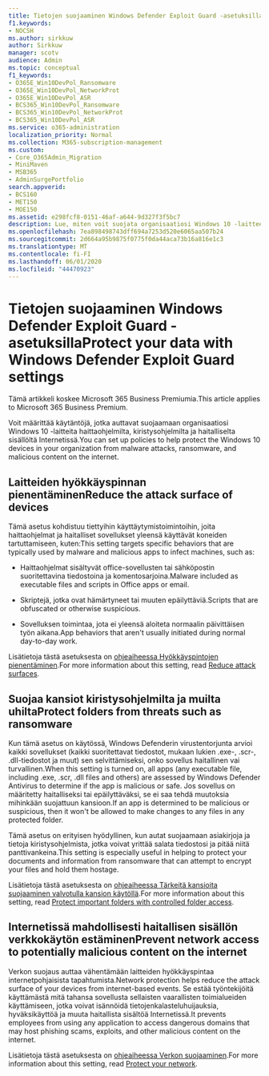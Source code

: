 ```yaml
---
title: Tietojen suojaaminen Windows Defender Exploit Guard -asetuksilla
f1.keywords:
- NOCSH
ms.author: sirkkuw
author: Sirkkuw
manager: scotv
audience: Admin
ms.topic: conceptual
f1_keywords:
- O365E_Win10DevPol_Ransomware
- O365E_Win10DevPol_NetworkProt
- O365E_Win10DevPol_ASR
- BCS365_Win10DevPol_Ransomware
- BCS365_Win10DevPol_NetworkProt
- BCS365_Win10DevPol_ASR
ms.service: o365-administration
localization_priority: Normal
ms.collection: M365-subscription-management
ms.custom:
- Core_O365Admin_Migration
- MiniMaven
- MSB365
- AdminSurgePortfolio
search.appverid:
- BCS160
- MET150
- MOE150
ms.assetid: e298fcf8-0151-46af-a644-9d327f3f5bc7
description: Lue, miten voit suojata organisaatiosi Windows 10 -laitteet haittaohjelmilta, kiristysohjelmilta ja haitalliselta sisällöltä Internetissä.
ms.openlocfilehash: 7ea898498743dff694a7253d520e6065aa507b24
ms.sourcegitcommit: 2d664a95b9875f0775f0da44aca73b16a816e1c3
ms.translationtype: MT
ms.contentlocale: fi-FI
ms.lasthandoff: 06/01/2020
ms.locfileid: "44470923"
---
```

# <a name="protect-your-data-with-windows-defender-exploit-guard-settings"></a><span data-ttu-id="09f05-103">Tietojen suojaaminen Windows Defender Exploit Guard -asetuksilla</span><span class="sxs-lookup"><span data-stu-id="09f05-103">Protect your data with Windows Defender Exploit Guard settings</span></span>

<span data-ttu-id="09f05-104">Tämä artikkeli koskee Microsoft 365 Business Premiumia.</span><span class="sxs-lookup"><span data-stu-id="09f05-104">This article applies to Microsoft 365 Business Premium.</span></span>

<span data-ttu-id="09f05-105">Voit määrittää käytäntöjä, jotka auttavat suojaamaan organisaatiosi Windows 10 -laitteita haittaohjelmilta, kiristysohjelmilta ja haitalliselta sisällöltä Internetissä.</span><span class="sxs-lookup"><span data-stu-id="09f05-105">You can set up policies to help protect the Windows 10 devices in your organization from malware attacks, ransomware, and malicious content on the internet.</span></span>
  
## <a name="reduce-the-attack-surface-of-devices"></a><span data-ttu-id="09f05-106">Laitteiden hyökkäyspinnan pienentäminen</span><span class="sxs-lookup"><span data-stu-id="09f05-106">Reduce the attack surface of devices</span></span>

<span data-ttu-id="09f05-107">Tämä asetus kohdistuu tiettyihin käyttäytymistoimintoihin, joita haittaohjelmat ja haitalliset sovellukset yleensä käyttävät koneiden tartuttamiseen, kuten:</span><span class="sxs-lookup"><span data-stu-id="09f05-107">This setting targets specific behaviors that are typically used by malware and malicious apps to infect machines, such as:</span></span>
  
- <span data-ttu-id="09f05-108">Haittaohjelmat sisältyvät office-sovellusten tai sähköpostin suoritettavina tiedostoina ja komentosarjoina.</span><span class="sxs-lookup"><span data-stu-id="09f05-108">Malware included as executable files and scripts in Office apps or email.</span></span>
    
- <span data-ttu-id="09f05-109">Skriptejä, jotka ovat hämärtyneet tai muuten epäilyttäviä.</span><span class="sxs-lookup"><span data-stu-id="09f05-109">Scripts that are obfuscated or otherwise suspicious.</span></span>
    
- <span data-ttu-id="09f05-110">Sovelluksen toimintaa, jota ei yleensä aloiteta normaalin päivittäisen työn aikana.</span><span class="sxs-lookup"><span data-stu-id="09f05-110">App behaviors that aren't usually initiated during normal day-to-day work.</span></span>
    
<span data-ttu-id="09f05-111">Lisätietoja tästä asetuksesta on [ohjeaiheessa Hyökkäyspintojen pienentäminen](https://docs.microsoft.com/windows/security/threat-protection/microsoft-defender-atp/exploit-protection).</span><span class="sxs-lookup"><span data-stu-id="09f05-111">For more information about this setting, read [Reduce attack surfaces](https://docs.microsoft.com/windows/security/threat-protection/microsoft-defender-atp/exploit-protection).</span></span>
  
## <a name="protect-folders-from-threats-such-as-ransomware"></a><span data-ttu-id="09f05-112">Suojaa kansiot kiristysohjelmilta ja muilta uhilta</span><span class="sxs-lookup"><span data-stu-id="09f05-112">Protect folders from threats such as ransomware</span></span>

<span data-ttu-id="09f05-113">Kun tämä asetus on käytössä, Windows Defenderin virustentorjunta arvioi kaikki sovellukset (kaikki suoritettavat tiedostot, mukaan lukien .exe-, .scr-, .dll-tiedostot ja muut) sen selvittämiseksi, onko sovellus haitallinen vai turvallinen.</span><span class="sxs-lookup"><span data-stu-id="09f05-113">When this setting is turned on, all apps (any executable file, including .exe, .scr, .dll files and others) are assessed by Windows Defender Antivirus to determine if the app is malicious or safe.</span></span> <span data-ttu-id="09f05-114">Jos sovellus on määritetty haitalliseksi tai epäilyttäväksi, se ei saa tehdä muutoksia mihinkään suojattuun kansioon.</span><span class="sxs-lookup"><span data-stu-id="09f05-114">If an app is determined to be malicious or suspicious, then it won't be allowed to make changes to any files in any protected folder.</span></span>
  
<span data-ttu-id="09f05-115">Tämä asetus on erityisen hyödyllinen, kun autat suojaamaan asiakirjoja ja tietoja kiristysohjelmista, jotka voivat yrittää salata tiedostosi ja pitää niitä panttivankeina.</span><span class="sxs-lookup"><span data-stu-id="09f05-115">This setting is especially useful in helping to protect your documents and information from ransomware that can attempt to encrypt your files and hold them hostage.</span></span>
  
<span data-ttu-id="09f05-116">Lisätietoja tästä asetuksesta on [ohjeaiheessa Tärkeitä kansioita suojaaminen valvotulla kansion käytöllä](https://docs.microsoft.com/mem/configmgr/protect/deploy-use/create-deploy-exploit-guard-policy#bkmk_CFA).</span><span class="sxs-lookup"><span data-stu-id="09f05-116">For more information about this setting, read [Protect important folders with controlled folder access](https://docs.microsoft.com/mem/configmgr/protect/deploy-use/create-deploy-exploit-guard-policy#bkmk_CFA).</span></span>
  
## <a name="prevent-network-access-to-potentially-malicious-content-on-the-internet"></a><span data-ttu-id="09f05-117">Internetissä mahdollisesti haitallisen sisällön verkkokäytön estäminen</span><span class="sxs-lookup"><span data-stu-id="09f05-117">Prevent network access to potentially malicious content on the internet</span></span>

<span data-ttu-id="09f05-118">Verkon suojaus auttaa vähentämään laitteiden hyökkäyspintaa internetpohjaisista tapahtumista.</span><span class="sxs-lookup"><span data-stu-id="09f05-118">Network protection helps reduce the attack surface of your devices from internet-based events.</span></span> <span data-ttu-id="09f05-119">Se estää työntekijöitä käyttämästä mitä tahansa sovellusta sellaisten vaarallisten toimialueiden käyttämiseen, jotka voivat isännöidä tietojenkalasteluhuijauksia, hyväksikäyttöä ja muuta haitallista sisältöä Internetissä.</span><span class="sxs-lookup"><span data-stu-id="09f05-119">It prevents employees from using any application to access dangerous domains that may host phishing scams, exploits, and other malicious content on the internet.</span></span>
  
<span data-ttu-id="09f05-120">Lisätietoja tästä asetuksesta on [ohjeaiheessa Verkon suojaaminen](https://docs.microsoft.com/mem/configmgr/protect/deploy-use/create-deploy-exploit-guard-policy#bkmk_Nwp).</span><span class="sxs-lookup"><span data-stu-id="09f05-120">For more information about this setting, read [Protect your network](https://docs.microsoft.com/mem/configmgr/protect/deploy-use/create-deploy-exploit-guard-policy#bkmk_Nwp).</span></span>
  

